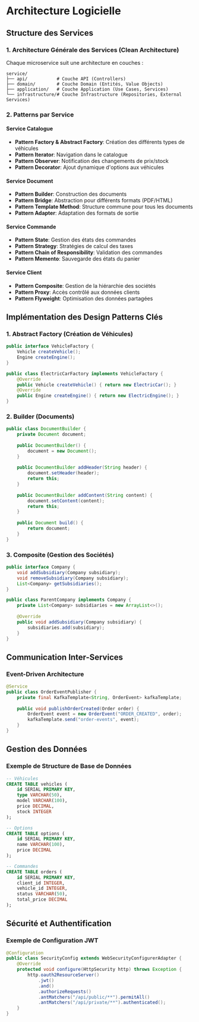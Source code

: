 # Architecture Logicielle

## Structure des Services

### 1. Architecture Générale des Services (Clean Architecture)

Chaque microservice suit une architecture en couches :

```
service/
├── api/           # Couche API (Controllers)
├── domain/        # Couche Domain (Entités, Value Objects)
├── application/   # Couche Application (Use Cases, Services)
└── infrastructure/# Couche Infrastructure (Repositories, External Services)
```

### 2. Patterns par Service

#### Service Catalogue
- **Pattern Factory & Abstract Factory**: Création des différents types de véhicules
- **Pattern Iterator**: Navigation dans le catalogue
- **Pattern Observer**: Notification des changements de prix/stock
- **Pattern Decorator**: Ajout dynamique d'options aux véhicules

#### Service Document
- **Pattern Builder**: Construction des documents
- **Pattern Bridge**: Abstraction pour différents formats (PDF/HTML)
- **Pattern Template Method**: Structure commune pour tous les documents
- **Pattern Adapter**: Adaptation des formats de sortie

#### Service Commande
- **Pattern State**: Gestion des états des commandes
- **Pattern Strategy**: Stratégies de calcul des taxes
- **Pattern Chain of Responsibility**: Validation des commandes
- **Pattern Memento**: Sauvegarde des états du panier

#### Service Client
- **Pattern Composite**: Gestion de la hiérarchie des sociétés
- **Pattern Proxy**: Accès contrôlé aux données clients
- **Pattern Flyweight**: Optimisation des données partagées

## Implémentation des Design Patterns Clés

### 1. Abstract Factory (Création de Véhicules)
```java
public interface VehicleFactory {
    Vehicle createVehicle();
    Engine createEngine();
}

public class ElectricCarFactory implements VehicleFactory {
    @Override
    public Vehicle createVehicle() { return new ElectricCar(); }
    @Override
    public Engine createEngine() { return new ElectricEngine(); }
}
```

### 2. Builder (Documents)
```java
public class DocumentBuilder {
    private Document document;
    
    public DocumentBuilder() {
        document = new Document();
    }
    
    public DocumentBuilder addHeader(String header) {
        document.setHeader(header);
        return this;
    }
    
    public DocumentBuilder addContent(String content) {
        document.setContent(content);
        return this;
    }
    
    public Document build() {
        return document;
    }
}
```

### 3. Composite (Gestion des Sociétés)
```java
public interface Company {
    void addSubsidiary(Company subsidiary);
    void removeSubsidiary(Company subsidiary);
    List<Company> getSubsidiaries();
}

public class ParentCompany implements Company {
    private List<Company> subsidiaries = new ArrayList<>();
    
    @Override
    public void addSubsidiary(Company subsidiary) {
        subsidiaries.add(subsidiary);
    }
}
```

## Communication Inter-Services

### Event-Driven Architecture
```java
@Service
public class OrderEventPublisher {
    private final KafkaTemplate<String, OrderEvent> kafkaTemplate;
    
    public void publishOrderCreated(Order order) {
        OrderEvent event = new OrderEvent("ORDER_CREATED", order);
        kafkaTemplate.send("order-events", event);
    }
}
```

## Gestion des Données

### Exemple de Structure de Base de Données
```sql
-- Véhicules
CREATE TABLE vehicles (
    id SERIAL PRIMARY KEY,
    type VARCHAR(50),
    model VARCHAR(100),
    price DECIMAL,
    stock INTEGER
);

-- Options
CREATE TABLE options (
    id SERIAL PRIMARY KEY,
    name VARCHAR(100),
    price DECIMAL
);

-- Commandes
CREATE TABLE orders (
    id SERIAL PRIMARY KEY,
    client_id INTEGER,
    vehicle_id INTEGER,
    status VARCHAR(50),
    total_price DECIMAL
);
```

## Sécurité et Authentification

### Exemple de Configuration JWT
```java
@Configuration
public class SecurityConfig extends WebSecurityConfigurerAdapter {
    @Override
    protected void configure(HttpSecurity http) throws Exception {
        http.oauth2ResourceServer()
            .jwt()
            .and()
            .authorizeRequests()
            .antMatchers("/api/public/**").permitAll()
            .antMatchers("/api/private/**").authenticated();
    }
}
```

